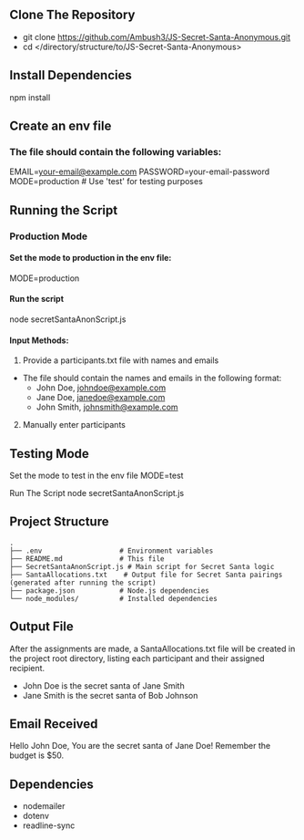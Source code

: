 ## Clone The Repository
- git clone <https://github.com/Ambush3/JS-Secret-Santa-Anonymous.git>
- cd </directory/structure/to/JS-Secret-Santa-Anonymous>

## Install Dependencies
npm install

## Create an env file 
### The file should contain the following variables:
EMAIL=your-email@example.com
PASSWORD=your-email-password
MODE=production  # Use 'test' for testing purposes

## Running the Script
### Production Mode
#### Set the mode to production in the env file:
MODE=production

#### Run the script
node secretSantaAnonScript.js

#### Input Methods:
1. Provide a participants.txt file with names and emails
- The file should contain the names and emails in the following format:
  - John Doe, johndoe@example.com
  - Jane Doe, janedoe@example.com
  - John Smith, johnsmith@example.com

2. Manually enter participants

## Testing Mode
Set the mode to test in the env file
MODE=test

Run The Script
node secretSantaAnonScript.js

## Project Structure

```
.
├── .env                   # Environment variables
├── README.md              # This file
├── SecretSantaAnonScript.js # Main script for Secret Santa logic
├── SantaAllocations.txt    # Output file for Secret Santa pairings (generated after running the script)
├── package.json           # Node.js dependencies
└── node_modules/          # Installed dependencies
```

## Output File
After the assignments are made, a SantaAllocations.txt file will be created in the project root directory, listing each participant and their assigned recipient.

- John Doe is the secret santa of Jane Smith
- Jane Smith is the secret santa of Bob Johnson

## Email Received 
Hello John Doe,
You are the secret santa of Jane Doe!
Remember the budget is $50.

## Dependencies 
- nodemailer
- dotenv
- readline-sync